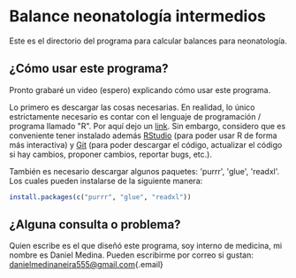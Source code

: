 # Balance neonatología intermedios

Este es el directorio del programa para calcular balances para neonatología.

## ¿Cómo usar este programa?

Pronto grabaré un video (espero) explicando cómo usar este programa.

Lo primero es descargar las cosas necesarias. En realidad, lo único estrictamente necesario es contar con el lenguaje de programación / programa llamado "R". Por aquí dejo un [link](https://www.r-project.org/). Sin embargo, considero que es conveniente tener instalado además [RStudio](https://posit.co/download/rstudio-desktop/) (para poder usar R de forma más interactiva) y [Git](https://git-scm.com/) (para poder descargar el código, actualizar el código si hay cambios, proponer cambios, reportar bugs, etc.).

También es necesario descargar algunos paquetes: 'purrr', 'glue', 'readxl'. Los cuales pueden instalarse de la siguiente manera:

``` r
install.packages(c("purrr", "glue", "readxl"))
```

## ¿Alguna consulta o problema?

Quien escribe es el que diseñó este programa, soy interno de medicina, mi nombre es Daniel Medina. Pueden escribirme por correo si gustan: [danielmedinaneira555\@gmail.com](mailto:danielmedinaneira555@gmail.com){.email}
